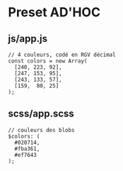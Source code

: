# Preset AD'HOC

## js/app.js

```
// 4 couleurs, codé en RGV décimal
const colors = new Array(
  [240, 223, 92],
  [247, 153, 95],
  [243, 133, 57],
  [159,  80, 25]
);
```

## scss/app.scss

```
// couleurs des blobs
$colors: (
  #020714,
  #fba361,
  #ef7643
);
```

